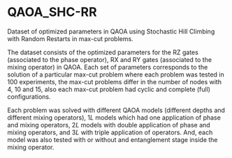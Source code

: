 # QAOA_SHC-RR
Dataset of optimized parameters in QAOA using Stochastic Hill Climbing with Random Restarts in max-cut problems.

The dataset consists of the optimized parameters for the RZ gates (associated to the phase operator), RX and RY gates (associated to the mixing operator) in QAOA. Each set of parameters corresponds to the solution of a particular max-cut problem where each problem was tested in 100 experiments, the max-cut problems differ in the number of nodes with 4, 10 and 15, also each max-cut problem had cyclic and complete (full) configurations.

Each problem was solved with different QAOA models (different depths and different mixing operators), $1L$ models which had one application of phase and mixing operators, $2L$ models with double application of phase and mixing operators, and $3L$ with triple application of operators. And, each model was also tested with or without and entanglement stage inside the mixing operator.
